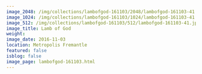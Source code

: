 ```yaml
---
image_2048: /img/collections/lambofgod-161103/2048/lambofgod-161103-41.jpg
image_1024: /img/collections/lambofgod-161103/1024/lambofgod-161103-41.jpg
image_512: /img/collections/lambofgod-161103/512/lambofgod-161103-41.jpg
image_title: Lamb of God
weight: 
image_date: 2016-11-03
location: Metropolis Fremantle
featured: false
isblog: false
image_page: lambofgod-161103.html
---
```

